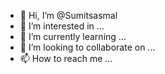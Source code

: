 - 👋 Hi, I’m @Sumitsasmal
- 👀 I’m interested in ...
- 🌱 I’m currently learning ...
- 💞️ I’m looking to collaborate on ...
- 📫 How to reach me ...

<!---
Sumitsasmal/Sumitsasmal is a ✨ special ✨ repository because its `README.md` (this file) appears on your GitHub profile.
You can click the Preview link to take a look at your changes.
--->
